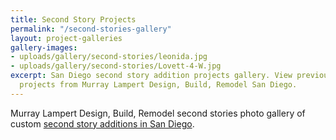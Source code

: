```yaml
---
title: Second Story Projects
permalink: "/second-stories-gallery"
layout: project-galleries
gallery-images:
- uploads/gallery/second-stories/leonida.jpg
- uploads/gallery/second-stories/Lovett-4-W.jpg
excerpt: San Diego second story addition projects gallery. View previous second story
  projects from Murray Lampert Design, Build, Remodel San Diego.
---
```


Murray Lampert Design, Build, Remodel second stories photo gallery of custom [second story additions in San Diego](/san-diego-second-story-addition).
